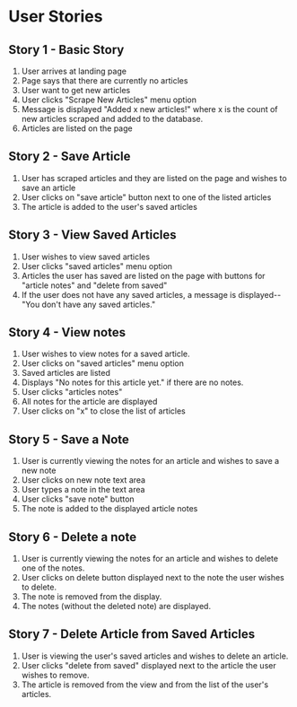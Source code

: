 # User Stories

## Story 1 - Basic Story
1. User arrives at landing page
2. Page says that there are currently no articles
3. User want to get new articles
4. User clicks "Scrape New Articles" menu option
5. Message is displayed "Added x new articles!" where x is the count of new articles scraped and added to the database.
6. Articles are listed on the page

## Story 2 - Save Article
1. User has scraped articles and they are listed on the page and wishes to save an article
2. User clicks on "save article" button next to one of the listed articles
3. The article is added to the user's saved articles

## Story 3 - View Saved Articles
1. User wishes to view saved articles
2. User clicks "saved articles" menu option
3. Articles the user has saved are listed on the page with buttons for "article notes" and "delete from saved"
4. If the user does not have any saved articles, a message is displayed--"You don't have any saved articles."

## Story 4 - View notes
1. User wishes to view notes for a saved article.
2. User clicks on "saved articles" menu option
3. Saved articles are listed
4. Displays "No notes for this article yet." if there are no notes.
5. User clicks "articles notes"
6. All notes for the article are displayed
7. User clicks on "x" to close the list of articles

## Story 5 - Save a Note
1. User is currently viewing the notes for an article and wishes to save a new note
2. User clicks on new note text area
3. User types a note in the text area
4. User clicks "save note" button
5. The note is added to the displayed article notes

## Story 6 - Delete a note
1. User is currently viewing the notes for an article and wishes to delete one of the notes.
2. User clicks on delete button displayed next to the note the user wishes to delete.
3. The note is removed from the display.
4. The notes (without the deleted note) are displayed.

## Story 7 - Delete Article from Saved Articles
1. User is viewing the user's saved articles and wishes to delete an article.
2. User clicks "delete from saved" displayed next to the article the user wishes to remove.
3. The article is removed from the view and from the list of the user's articles.